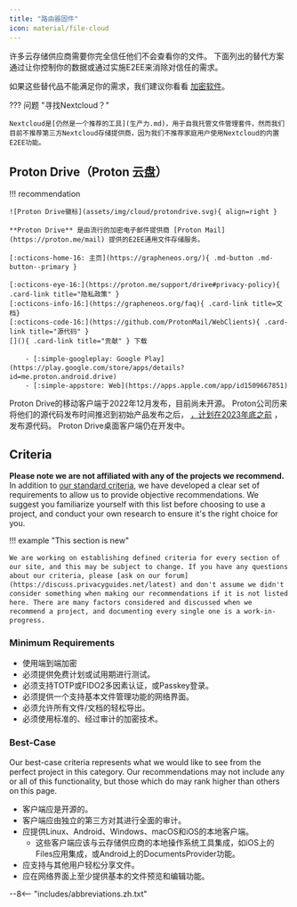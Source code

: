 ```yaml
---
title: "路由器固件"
icon: material/file-cloud
---
```


许多云存储供应商需要你完全信任他们不会查看你的文件。 下面列出的替代方案通过让你控制你的数据或通过实施E2EE来消除对信任的需求。

如果这些替代品不能满足你的需求，我们建议你看看 [加密软件](encryption.md)。

??? 问题 "寻找Nextcloud？"

    Nextcloud是[仍然是一个推荐的工具](生产力.md)，用于自我托管文件管理套件，然而我们目前不推荐第三方Nextcloud存储提供商，因为我们不推荐家庭用户使用Nextcloud的内置E2EE功能。

## Proton Drive（Proton 云盘）

!!! recommendation

    ![Proton Drive徽标](assets/img/cloud/protondrive.svg){ align=right }
    
    **Proton Drive** 是由流行的加密电子邮件提供商 [Proton Mail](https://proton.me/mail) 提供的E2EE通用文件存储服务。
    
    [:octicons-home-16: 主页](https://grapheneos.org/){ .md-button .md-button--primary }
    
    [:octicons-eye-16:](https://proton.me/support/drive#privacy-policy){ .card-link title="隐私政策" }
    [:octicons-info-16:](https://grapheneos.org/faq){ .card-link title=文档}
    [:octicons-code-16:](https://github.com/ProtonMail/WebClients){ .card-link title="源代码" }
    [](){ .card-link title="贡献" } 下载
    
        - [:simple-googleplay: Google Play](https://play.google.com/store/apps/details?id=me.proton.android.drive)
        - [:simple-appstore: Web](https://apps.apple.com/app/id1509667851)

Proton Drive的移动客户端于2022年12月发布，目前尚未开源。 Proton公司历来将他们的源代码发布时间推迟到初始产品发布之后， [，计划在2023年底之前](https://www.reddit.com/r/ProtonDrive/comments/zf14i8/comment/izdwmme/?utm_source=share&utm_medium=web2x&context=3) ，发布源代码。 Proton Drive桌面客户端仍在开发中。

## Criteria

**Please note we are not affiliated with any of the projects we recommend.** In addition to [our standard criteria](about/criteria.md), we have developed a clear set of requirements to allow us to provide objective recommendations. We suggest you familiarize yourself with this list before choosing to use a project, and conduct your own research to ensure it's the right choice for you.

!!! example "This section is new"

    We are working on establishing defined criteria for every section of our site, and this may be subject to change. If you have any questions about our criteria, please [ask on our forum](https://discuss.privacyguides.net/latest) and don't assume we didn't consider something when making our recommendations if it is not listed here. There are many factors considered and discussed when we recommend a project, and documenting every single one is a work-in-progress.

### Minimum Requirements

- 使用端到端加密
- 必须提供免费计划或试用期进行测试。
- 必须支持TOTP或FIDO2多因素认证，或Passkey登录。
- 必须提供一个支持基本文件管理功能的网络界面。
- 必须允许所有文件/文档的轻松导出。
- 必须使用标准的、经过审计的加密技术。

### Best-Case

Our best-case criteria represents what we would like to see from the perfect project in this category. Our recommendations may not include any or all of this functionality, but those which do may rank higher than others on this page.

- 客户端应是开源的。
- 客户端应由独立的第三方对其进行全面的审计。
- 应提供Linux、Android、Windows、macOS和iOS的本地客户端。
    - 这些客户端应该与云存储供应商的本地操作系统工具集成，如iOS上的Files应用集成，或Android上的DocumentsProvider功能。
- 应支持与其他用户轻松分享文件。
- 应在网络界面上至少提供基本的文件预览和编辑功能。

--8<-- "includes/abbreviations.zh.txt"
